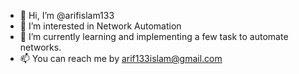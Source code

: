 - 👋 Hi, I’m @arifislam133
- 👀 I’m interested in Network Automation
- 🌱 I’m currently learning and implementing a few task to automate networks.
- 📫 You can reach me by arif133islam@gmail.com

<!---
arifislam133/arifislam133 is a ✨ special ✨ repository because its `README.md` (this file) appears on your GitHub profile.
You can click the Preview link to take a look at your changes.
--->
